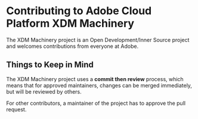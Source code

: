 # Contributing to Adobe Cloud Platform XDM Machinery

The XDM Machinery project is an Open Development/Inner Source project and welcomes contributions from everyone at Adobe.

## Things to Keep in Mind

The XDM Machinery project uses a **commit then review** process, which means that for approved maintainers, changes can be merged immediately, but will be reviewed by others.

For other contributors, a maintainer of the project has to approve the pull request.

## 